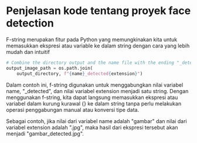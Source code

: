 # Penjelasan kode tentang proyek face detection
F-string merupakan fitur pada Python yang memungkinakan kita untuk memasukkan ekspresi atau variable ke dalam string dengan cara yang lebih mudah dan intuitif

```python
# Combine the directory output and the name file with the ending "_detected"
output_image_path = os.path.join(
    output_directory, f"{name}_detected{extension}")
```
Dalam contoh ini, f-string digunakan untuk menggabungkan nilai variabel name, "_detected", dan nilai variabel extension menjadi satu string. Dengan menggunakan f-string, kita dapat langsung memasukkan ekspresi atau variabel dalam kurung kurawal {} ke dalam string tanpa perlu melakukan operasi penggabungan manual atau konversi tipe data.

Sebagai contoh, jika nilai dari variabel name adalah "gambar" dan nilai dari variabel extension adalah ".jpg", maka hasil dari ekspresi tersebut akan menjadi "gambar_detected.jpg".

